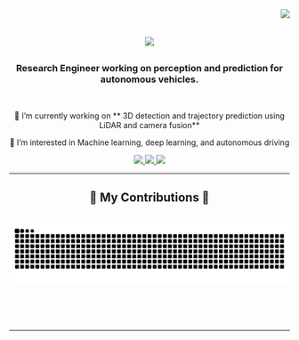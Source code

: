<img align="right" src="https://visitor-badge.laobi.icu/badge?page_id=mudrism.murdism" />

<h1 align="center">
    <img src="https://readme-typing-svg.herokuapp.com/?font=Righteous&size=35&center=true&vCenter=true&width=500&height=70&duration=4000&lines=Hi+There!+👋;+I'm+Murad+Mebrahtu!;" />
</h1>

<h3 align="center"> Research Engineer working on perception and prediction for autonomous vehicles.</h3>


<br/>

<div align="center">
 
 🔭 I’m currently working on ** 3D detection and trajectory prediction using LiDAR and camera fusion** 

 👀 I’m interested in Machine learning, deep learning, and autonomous driving

 </div>

 
<div align="center"> 
  <a href="mailto:muradsmebrahtu@gmail.com">
    <img src="https://img.shields.io/badge/Gmail-333333?style=for-the-badge&logo=gmail&logoColor=red" />
  </a>
  <a href="https://linkedin.com/in/murad-s-mebrahtu-0311a0181" target="_blank">
    <img src="https://img.shields.io/badge/LinkedIn-0077B5?style=for-the-badge&logo=linkedin&logoColor=white" target="_blank" />
  </a>
  <a href="https://murdism.github.io" target="_blank">
     <img src="https://img.shields.io/badge/Portfolio-FF5722?style=for-the-badge&logo=todoist&logoColor=white" target="_blank" /> <!-- sqlite, safari, google-chrome are other good icon options -->
  </a>
</div>


<hr/>
<div align="center">
  <h2>🐍 My Contributions 🐍</h2>
  <br>
  <img alt="snake eating my contributions" src="https://raw.githubusercontent.com/murdism/murdism/output/github-contribution-grid-snake.svg" />
  
  <br/><br/><br/>
</div>

<hr/>
<!---
<h2 align="center">⚡ Stats ⚡</h2>
<br>
<div align=center>
  <img width=390 src="https://github-readme-streak-stats-murdism.vercel.app/?user=murdism&count_private=true&theme=react&border_radius=10" alt="streak stats"/>
  <img width=390 src="https://github-readme-stats-murdism.vercel.app/api?username=murdism&count_private=true&show_icons=true&theme=react&rank_icon=github&border_radius=10" alt="readme stats" />
  <br/>
  <img width=325 align="center" src="https://github-readme-stats-murdism.vercel.app/api/top-langs/?username=salesp07&hide=HTML&langs_count=8&layout=compact&theme=react&border_radius=10&size_weight=0.5&count_weight=0.5&exclude_repo=github-readme-stats" alt="top langs" />
</div>

<br/><br/>
<!---
    
<!---
- 👋 Hi, I’m @Murdism
- 👀 I’m interested in Machine learning, deep learning, and autonomous driving 
- 🌱 I’m currently working on pedestrian behaviour prediction and safe navigation
- 📫 How to reach me murdiszm@gmail.com
<!---

<!---
Murdism/Murdism is a ✨ special ✨ repository because its `README.md` (this file) appears on your GitHub profile.
You can click the Preview link to take a look at your changes.
--->
